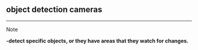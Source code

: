 ## object detection cameras
---
>[!note]
>**-detect specific objects, or they have areas that they watch for changes.**